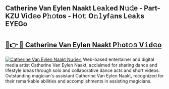 ## Catherine Van Eylen Naakt L𝚎a𝚔ed N𝚞𝚍e - Part-KZU Vi𝚍𝚎o P𝚑𝚘tos - H𝚘𝚝 O𝚗𝚕yf𝚊ns L𝚎a𝚔s EYEGo

# <h2><a href="http://kfbdkq.oniu.top/?m=Catherine+Van+Eylen+Naakt">🔗👉 🔴 Catherine Van Eylen Naakt P𝚑ot𝚘𝚜 V𝚒d𝚎o</a></h2>

[![Catherine Van Eylen Naakt Nu𝚍e𝚜](https://i.imgur.com/0qMVB7G.gif)](http://kfbdkq.oniu.top/?m=Catherine+Van+Eylen+Naakt)
Web-based entertainer and digital media artist Catherine Van Eylen Naakt, acclaimed for sharing dance and lifestyle ideas through solo and collaborative dance acts and short videos. Outstanding magician's assistant Catherine Van Eylen Naakt, recognized for their remarkable abilities and accomplishments in assisting magicians.  

